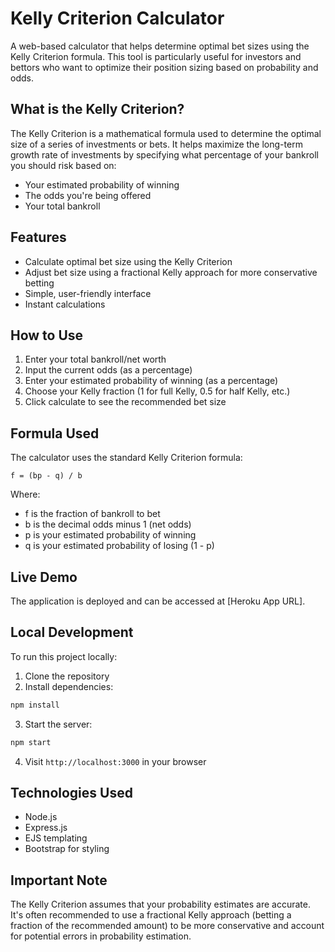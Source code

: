 # Kelly Criterion Calculator

A web-based calculator that helps determine optimal bet sizes using the Kelly Criterion formula. This tool is particularly useful for investors and bettors who want to optimize their position sizing based on probability and odds.

## What is the Kelly Criterion?

The Kelly Criterion is a mathematical formula used to determine the optimal size of a series of investments or bets. It helps maximize the long-term growth rate of investments by specifying what percentage of your bankroll you should risk based on:
- Your estimated probability of winning
- The odds you're being offered
- Your total bankroll

## Features

- Calculate optimal bet size using the Kelly Criterion
- Adjust bet size using a fractional Kelly approach for more conservative betting
- Simple, user-friendly interface
- Instant calculations

## How to Use

1. Enter your total bankroll/net worth
2. Input the current odds (as a percentage)
3. Enter your estimated probability of winning (as a percentage)
4. Choose your Kelly fraction (1 for full Kelly, 0.5 for half Kelly, etc.)
5. Click calculate to see the recommended bet size

## Formula Used

The calculator uses the standard Kelly Criterion formula:
```
f = (bp - q) / b
```
Where:
- f is the fraction of bankroll to bet
- b is the decimal odds minus 1 (net odds)
- p is your estimated probability of winning
- q is your estimated probability of losing (1 - p)

## Live Demo

The application is deployed and can be accessed at [Heroku App URL].

## Local Development

To run this project locally:

1. Clone the repository
2. Install dependencies:
```bash
npm install
```
3. Start the server:
```bash
npm start
```
4. Visit `http://localhost:3000` in your browser

## Technologies Used

- Node.js
- Express.js
- EJS templating
- Bootstrap for styling

## Important Note

The Kelly Criterion assumes that your probability estimates are accurate. It's often recommended to use a fractional Kelly approach (betting a fraction of the recommended amount) to be more conservative and account for potential errors in probability estimation. 